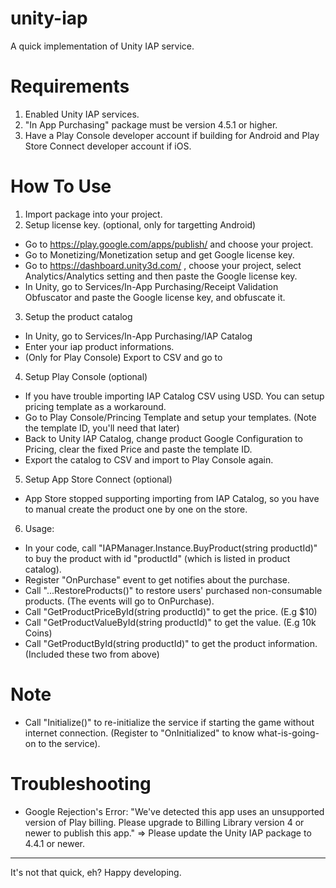 # unity-iap
A quick implementation of Unity IAP service.

# Requirements
1. Enabled Unity IAP services.
2. "In App Purchasing" package must be version 4.5.1 or higher.
3. Have a Play Console developer account if building for Android and Play Store Connect developer account if iOS.

# How To Use
1. Import package into your project.
2. Setup license key. (optional, only for targetting Android)
- Go to https://play.google.com/apps/publish/ and choose your project.
- Go to Monetizing/Monetization setup and get Google license key.
- Go to https://dashboard.unity3d.com/ , choose your project, select Analytics/Analytics setting and then paste the Google license key.
- In Unity, go to Services/In-App Purchasing/Receipt Validation Obfuscator and paste the Google license key, and obfuscate it.
3. Setup the product catalog
- In Unity, go to Services/In-App Purchasing/IAP Catalog
- Enter your iap product informations.
- (Only for Play Console) Export to CSV and go to 
4. Setup Play Console (optional)
- If you have trouble importing IAP Catalog CSV using USD. You can setup pricing template as a workaround.
- Go to Play Console/Princing Template and setup your templates. (Note the template ID, you'll need that later)
- Back to Unity IAP Catalog, change product Google Configuration to Pricing, clear the fixed Price and paste the template ID.
- Export the catalog to CSV and import to Play Console again.
5. Setup App Store Connect (optional)
- App Store stopped supporting importing from IAP Catalog, so you have to manual create the product one by one on the store.
6. Usage:
- In your code, call "IAPManager.Instance.BuyProduct(string productId)" to buy the product with id "productId" (which is listed in product catalog).
- Register "OnPurchase" event to get notifies about the purchase.
- Call "...RestoreProducts()" to restore users' purchased non-consumable products. (The events will go to OnPurchase).
- Call "GetProductPriceById(string productId)" to get the price. (E.g $10)
- Call "GetProductValueById(string productId)" to get the value. (E.g 10k Coins)
- Call "GetProductById(string productId)" to get the product information. (Included these two from above)

# Note
- Call "Initialize()" to re-initialize the service if starting the game without internet connection. (Register to "OnInitialized" to know what-is-going-on to the service).

# Troubleshooting
- Google Rejection's Error: "We've detected this app uses an unsupported version of Play billing. Please upgrade to Billing Library version 4 or newer to publish this app."
=> Please update the Unity IAP package to 4.4.1 or newer.

------
It's not that quick, eh?
Happy developing.
